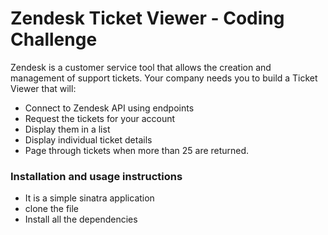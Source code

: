 # Zendesk Ticket Viewer - Coding Challenge

Zendesk is a customer service tool that allows the creation and management of support tickets.
Your company needs you to build a Ticket Viewer that will:

- Connect to Zendesk API using endpoints
- Request the tickets for your account
- Display them in a list
- Display individual ticket details
- Page through tickets when more than 25 are returned.

### Installation and usage instructions

- It is a simple sinatra application 
- clone the file
- Install all the dependencies


